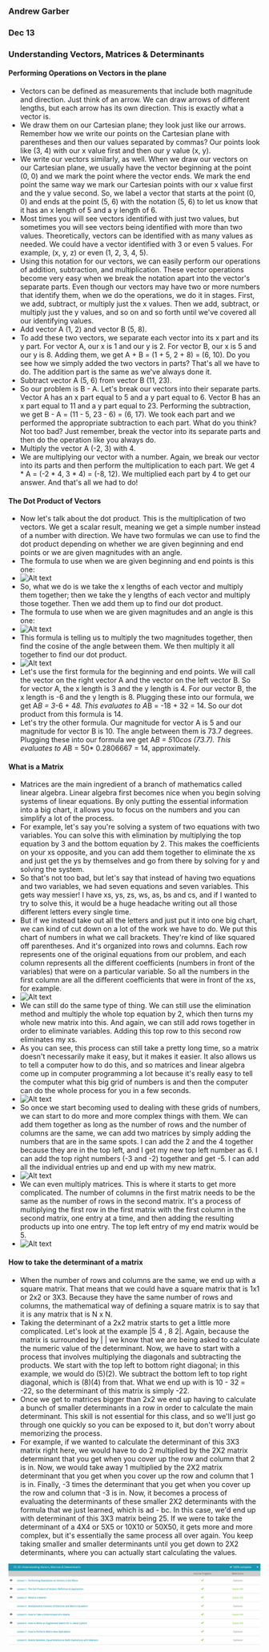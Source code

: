 ### Andrew Garber
### Dec 13
### Understanding Vectors, Matrices & Determinants

#### Performing Operations on Vectors in the plane
 - Vectors can be defined as measurements that include both magnitude and direction. Just think of an arrow. We can draw arrows of different lengths, but each arrow has its own direction. This is exactly what a vector is. 
 - We draw them on our Cartesian plane; they look just like our arrows. Remember how we write our points on the Cartesian plane with parentheses and then our values separated by commas? Our points look like (3, 4) with our x value first and then our y value (x, y).
 - We write our vectors similarly, as well. When we draw our vectors on our Cartesian plane, we usually have the vector beginning at the point (0, 0) and we mark the point where the vector ends. We mark the end point the same way we mark our Cartesian points with our x value first and the y value second. So, we label a vector that starts at the point (0, 0) and ends at the point (5, 6) with the notation (5, 6) to let us know that it has an x length of 5 and a y length of 6.
 - Most times you will see vectors identified with just two values, but sometimes you will see vectors being identified with more than two values. Theoretically, vectors can be identified with as many values as needed. We could have a vector identified with 3 or even 5 values. For example, (x, y, z) or even (1, 2, 3, 4, 5).
 - Using this notation for our vectors, we can easily perform our operations of addition, subtraction, and multiplication. These vector operations become very easy when we break the notation apart into the vector's separate parts. Even though our vectors may have two or more numbers that identify them, when we do the operations, we do it in stages. First, we add, subtract, or multiply just the x values. Then we add, subtract, or multiply just the y values, and so on and so forth until we've covered all our identifying values.
 - Add vector A (1, 2) and vector B (5, 8).
 - To add these two vectors, we separate each vector into its x part and its y part. For vector A, our x is 1 and our y is 2. For vector B, our x is 5 and our y is 8. Adding them, we get A + B = (1 + 5, 2 + 8) = (6, 10). Do you see how we simply added the two vectors in parts? That's all we have to do. The addition part is the same as we've always done it.
 - Subtract vector A (5, 6) from vector B (11, 23).
 - So our problem is B - A. Let's break our vectors into their separate parts. Vector A has an x part equal to 5 and a y part equal to 6. Vector B has an x part equal to 11 and a y part equal to 23. Performing the subtraction, we get B - A = (11 - 5, 23 - 6) = (6, 17). We took each part and we performed the appropriate subtraction to each part. What do you think? Not too bad? Just remember, break the vector into its separate parts and then do the operation like you always do.
 - Multiply the vector A (-2, 3) with 4.
 - We are multiplying our vector with a number. Again, we break our vector into its parts and then perform the multiplication to each part. We get 4 * A = (-2 * 4, 3 * 4) = (-8, 12). We multiplied each part by 4 to get our answer. And that's all we had to do!

#### The Dot Product of Vectors
 - Now let's talk about the dot product. This is the multiplication of two vectors. We get a scalar result, meaning we get a simple number instead of a number with direction. We have two formulas we can use to find the dot product depending on whether we are given beginning and end points or we are given magnitudes with an angle.
 - The formula to use when we are given beginning and end points is this one:
 - ![Alt text](https://study.com/cimages/multimages/16/visualvectordotproduct6.jpg)
 - So, what we do is we take the x lengths of each vector and multiply them together; then we take the y lengths of each vector and multiply those together. Then we add them up to find our dot product.
 - The formula to use when we are given magnitudes and an angle is this one:
 - ![Alt text](https://study.com/cimages/multimages/16/visualvectordotproduct7.jpg)
 - This formula is telling us to multiply the two magnitudes together, then find the cosine of the angle between them. We then multiply it all together to find our dot product.
 - ![Alt text](https://study.com/cimages/multimages/16/visualvectordotproduct8.jpg)
 - Let's use the first formula for the beginning and end points. We will call the vector on the right vector A and the vector on the left vector B. So for vector A, the x length is 3 and the y length is 4. For our vector B, the x length is -6 and the y length is 8. Plugging these into our formula, we get A*B = 3*-6 + 4*8. This evaluates to A*B = -18 + 32 = 14. So our dot product from this formula is 14.
 - Let's try the other formula. Our magnitude for vector A is 5 and our magnitude for vector B is 10. The angle between them is 73.7 degrees. Plugging these into our formula we get A*B = 5*10*cos (73.7). This evaluates to A*B = 50* 0.2806667 = 14, approximately.

#### What is a Matrix
 - Matrices are the main ingredient of a branch of mathematics called linear algebra. Linear algebra first becomes nice when you begin solving systems of linear equations. By only putting the essential information into a big chart, it allows you to focus on the numbers and you can simplify a lot of the process.
 - For example, let's say you're solving a system of two equations with two variables. You can solve this with elimination by multiplying the top equation by 3 and the bottom equation by 2. This makes the coefficients on your xs opposite, and you can add them together to eliminate the xs and just get the ys by themselves and go from there by solving for y and solving the system.
 - So that's not too bad, but let's say that instead of having two equations and two variables, we had seven equations and seven variables. This gets way messier! I have xs, ys, zs, ws, as, bs and cs, and if I wanted to try to solve this, it would be a huge headache writing out all those different letters every single time.
 - But if we instead take out all the letters and just put it into one big chart, we can kind of cut down on a lot of the work we have to do. We put this chart of numbers in what we call brackets. They're kind of like squared off parentheses. And it's organized into rows and columns. Each row represents one of the original equations from our problem, and each column represents all the different coefficients (numbers in front of the variables) that were on a particular variable. So all the numbers in the first column are all the different coefficients that were in front of the xs, for example.
 - ![Alt text](https://study.com/cimages/multimages/16/whatisamatrixc.png)
 - We can still do the same type of thing. We can still use the elimination method and multiply the whole top equation by 2, which then turns my whole new matrix into this. And again, we can still add rows together in order to eliminate variables. Adding this top row to this second row eliminates my xs.
 - As you can see, this process can still take a pretty long time, so a matrix doesn't necessarily make it easy, but it makes it easier. It also allows us to tell a computer how to do this, and so matrices and linear algebra come up in computer programming a lot because it's really easy to tell the computer what this big grid of numbers is and then the computer can do the whole process for you in a few seconds.
 - ![Alt text](https://study.com/cimages/multimages/16/whatisamatrixd.png)
 - So once we start becoming used to dealing with these grids of numbers, we can start to do more and more complex things with them. We can add them together as long as the number of rows and the number of columns are the same, we can add two matrices by simply adding the numbers that are in the same spots. I can add the 2 and the 4 together because they are in the top left, and I get my new top left number as 6. I can add the top right numbers (-3 and -2) together and get -5. I can add all the individual entries up and end up with my new matrix.
 - ![Alt text](https://study.com/cimages/multimages/16/865c771b-1c14-4edf-885a-203d6b826805_whatisamatrixg.png)
 - We can even multiply matrices. This is where it starts to get more complicated. The number of columns in the first matrix needs to be the same as the number of rows in the second matrix. It's a process of multiplying the first row in the first matrix with the first column in the second matrix, one entry at a time, and then adding the resulting products up into one entry. The top left entry of my end matrix would be 5.
 - ![Alt text](https://study.com/cimages/multimages/16/whatisamatrixe.png)

#### How to take the determinant of a matrix
 - When the number of rows and columns are the same, we end up with a square matrix. That means that we could have a square matrix that is 1x1 or 2x2 or 3X3. Because they have the same number of rows and columns, the mathematical way of defining a square matrix is to say that it is any matrix that is N x N.
 - Taking the determinant of a 2x2 matrix starts to get a little more complicated. Let's look at the example |5 4 , 8 2|. Again, because the matrix is surrounded by | | we know that we are being asked to calculate the numeric value of the determinant. Now, we have to start with a process that involves multiplying the diagonals and subtracting the products. We start with the top left to bottom right diagonal; in this example, we would do (5)(2). We subtract the bottom left to top right diagonal, which is (8)(4) from that. What we end up with is 10 - 32 = -22, so the determinant of this matrix is simply -22.
 - Once we get to matrices bigger than 2x2 we end up having to calculate a bunch of smaller determinants in a row in order to calculate the main determinant. This skill is not essential for this class, and so we'll just go through one quickly so you can be exposed to it, but don't worry about memorizing the process.
 - For example, if we wanted to calculate the determinant of this 3X3 matrix right here, we would have to do 2 multiplied by the 2X2 matrix determinant that you get when you cover up the row and column that 2 is in. Now, we would take away 1 multiplied by the 2X2 matrix determinant that you get when you cover up the row and column that 1 is in. Finally, -3 times the determinant that you get when you cover up the row and column that -3 is in. Now, it becomes a process of evaluating the determinants of these smaller 2X2 determinants with the formula that we just learned, which is ad - bc. In this case, we'd end up with determinant of this 3X3 matrix being 25. If we were to take the determinant of a 4X4 or 5X5 or 10X10 or 50X50, it gets more and more complex, but it's essentially the same process all over again. You keep taking smaller and smaller determinants until you get down to 2X2 determinants, where you can actually start calculating the values.


![Alt text](Media/vectors_matrices_determinants.png)